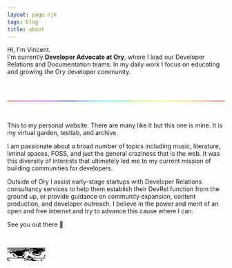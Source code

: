 ```yaml
---
layout: page.njk
tags: blog
title: about
---
```


Hi, I'm Vincent.  
I'm currently **Developer Advocate at Ory**, where I lead our Developer Relations and Documentation teams. In my daily work I focus on educating and growing the Ory developer community.

</br>

![rainbow bar](/img/colorbar.gif)

</br>

This to my personal website. There are many like it but this one is mine. It is my virtual garden, testlab, and archive.

I am passionate about a broad number of topics including music, literature, liminal spaces, FOSS, and just the general craziness that is the web. It was this diversity of interests that ultimately led me to my current mission of building communities for developers.

Outside of Ory I assist early-stage startups with Developer Relations consultancy services to help them establish their DevRel function from the ground up, or provide guidance on community expansion, content production, and developer outreach.
I believe in the power and merit of an open and free internet and try to advance this cause where I can.

See you out there 👋

</br>

![Nekojiru](/img/nekojiru.gif)
